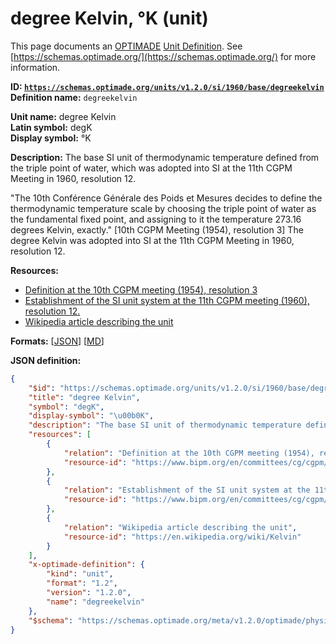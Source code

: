 # degree Kelvin, °K (unit)
This page documents an [OPTIMADE](https://www.optimade.org/) [Unit Definition](https://schemas.optimade.org/#definitions). See [https://schemas.optimade.org/](https://schemas.optimade.org/) for more information.

**ID: [`https://schemas.optimade.org/units/v1.2.0/si/1960/base/degreekelvin`](https://schemas.optimade.org/units/v1.2.0/si/1960/base/degreekelvin)**  
**Definition name:** `degreekelvin`

**Unit name:** degree Kelvin  
**Latin symbol:** degK  
**Display symbol:** °K  
  
**Description:** The base SI unit of thermodynamic temperature defined from the triple point of water, which was adopted into SI at the 11th CGPM Meeting in 1960, resolution 12.

"The 10th Conférence Générale des Poids et Mesures decides to define the thermodynamic temperature scale by choosing the triple point of water as the fundamental fixed point, and assigning to it the temperature 273.16 degrees Kelvin, exactly." [10th CGPM Meeting (1954), resolution 3]
The degree Kelvin was adopted into SI at the 11th CGPM Meeting in 1960, resolution 12.

**Resources:**

- [Definition at the 10th CGPM meeting (1954), resolution 3](https://www.bipm.org/en/committees/cg/cgpm/10-1954/resolution-3)
- [Establishment of the SI unit system at the 11th CGPM meeting (1960), resolution 12.](https://www.bipm.org/en/committees/cg/cgpm/11-1960/resolution-12)
- [Wikipedia article describing the unit](https://en.wikipedia.org/wiki/Kelvin)


**Formats:** [[JSON](degreekelvin.json)] [[MD](degreekelvin.md)]

**JSON definition:**

``` json
{
    "$id": "https://schemas.optimade.org/units/v1.2.0/si/1960/base/degreekelvin",
    "title": "degree Kelvin",
    "symbol": "degK",
    "display-symbol": "\u00b0K",
    "description": "The base SI unit of thermodynamic temperature defined from the triple point of water, which was adopted into SI at the 11th CGPM Meeting in 1960, resolution 12.\n\n\"The 10th Conf\u00e9rence G\u00e9n\u00e9rale des Poids et Mesures decides to define the thermodynamic temperature scale by choosing the triple point of water as the fundamental fixed point, and assigning to it the temperature 273.16 degrees Kelvin, exactly.\" [10th CGPM Meeting (1954), resolution 3]\nThe degree Kelvin was adopted into SI at the 11th CGPM Meeting in 1960, resolution 12.",
    "resources": [
        {
            "relation": "Definition at the 10th CGPM meeting (1954), resolution 3",
            "resource-id": "https://www.bipm.org/en/committees/cg/cgpm/10-1954/resolution-3"
        },
        {
            "relation": "Establishment of the SI unit system at the 11th CGPM meeting (1960), resolution 12.",
            "resource-id": "https://www.bipm.org/en/committees/cg/cgpm/11-1960/resolution-12"
        },
        {
            "relation": "Wikipedia article describing the unit",
            "resource-id": "https://en.wikipedia.org/wiki/Kelvin"
        }
    ],
    "x-optimade-definition": {
        "kind": "unit",
        "format": "1.2",
        "version": "1.2.0",
        "name": "degreekelvin"
    },
    "$schema": "https://schemas.optimade.org/meta/v1.2.0/optimade/physical_unit_definition.md"
}
```
